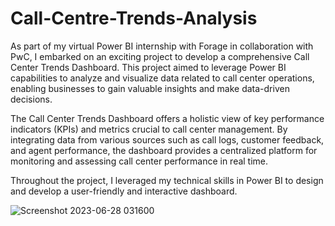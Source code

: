 # Call-Centre-Trends-Analysis
As part of my virtual Power BI internship with Forage in collaboration with PwC, I embarked on an exciting project to develop a comprehensive Call Center Trends Dashboard. This project aimed to leverage Power BI capabilities to analyze and visualize data related to call center operations, enabling businesses to gain valuable insights and make data-driven decisions.

The Call Center Trends Dashboard offers a holistic view of key performance indicators (KPIs) and metrics crucial to call center management. By integrating data from various sources such as call logs, customer feedback, and agent performance, the dashboard provides a centralized platform for monitoring and assessing call center performance in real time.

Throughout the project, I leveraged my technical skills in Power BI to design and develop a user-friendly and interactive dashboard.

![Screenshot 2023-06-28 031600](https://github.com/mohit234567/Call-Centre-Trends-Analysis/assets/77202377/4200dcda-506e-4b97-a69a-72b0a9e4e7c0)
